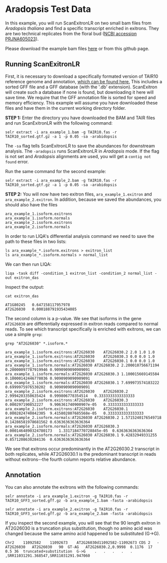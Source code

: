 # Aradopsis Test Data

In this example, you will run ScanExitronLR on two small bam files from _Aradopsis thaliana_ and find a specific transcript enriched in exitrons. They are two technical replicates from the floral bud ([NCBI accession PRJNA605023](https://www.ncbi.nlm.nih.gov/bioproject?LinkName=biosample_bioproject&from_uid=14008366)).

Please download the example bam files [here](https://drive.google.com/drive/folders/1JHY2dqf6O5QgOAJpALhBh2iAquf3EY7O?usp=sharing) or from this github page.

## Running ScanExitronLR

First, it is necessary to download a specifically formated version of TAIR10 reference genome and annotation, [which can be found here.](https://drive.google.com/drive/folders/1FNZ5HRJOvGeiMxMObXBPgTGC2E0l3yeE?usp=sharing) This includes a sorted GFF file and a GFF database (with the '.db' extension). ScanExitron will create such a database if none is found, but downloading it here will save time. We require that the GFF annotation file is sorted for speed and memory efficiency. This example will assume you have downloaded these files and have them in the current working directory folder.

**STEP 1:** Enter the directory you have downloaded the BAM and TAIR files and run ScanExitronLR with the following command:

    selr extract -i ara_example_1.bam -g TAIR10.fas -r TAIR10_sorted.gtf.gz -a 1 -p 0.05 -sa -arabidopsis

The `-sa` flag tells ScanExitronLR to save the abundances for downstream analysis. The `-aradopsis` runs ScanExitronLR in _Aradopsis_ mode. If the flag is not set and _Aradopsis_ alignments are used, you will get a `contig not found` error.

Run the same command for the second example:

    selr extract -i ara_example_2.bam -g TAIR10.fas -r TAIR10_sorted.gtf.gz -a 1 -p 0.05 -sa -arabidopsis

**STEP 2:** You will now have two exitron files, `ara_example_1.exitron` and `ara_example_2.exitron`. In addition, because we saved the abundances, you should also have the files

    ara_example_1.isoform.exitrons
    ara_example_1.isoform.normals
    ara_example_2.isoform.exitrons
    ara_example_2.isoform.normals

In order to run LIQA's differential analysis command we need to save the path to these files in two lists:

    ls ara_example_*.isoform.exitrons > exitron_list
    ls ara_example_*.isoform.normals > normal_list

We can then run LIQA:

    liqa -task diff -condition_1 exitron_list -condition_2 normal_list -out exitron_das

Inspect the output:

    cat exitron_das

    AT1G80245	0.647158117957978
    AT2G26030	0.000188791935434085

The second column is a p-value. We see that isoforms in the gene `AT2G26030` are differentially expressed in exitron reads compared to normal reads. To see which transcript specifically is enriched with exitrons, we can use a simple `grep`:

    grep "AT2G26030" *.isoform.*

    ara_example_1.isoform.exitrons:AT2G26030	AT2G26030.2	2.0	1.0	1.0
    ara_example_1.isoform.exitrons:AT2G26030	AT2G26030.3	0.0	0.0	1.0
    ara_example_1.isoform.exitrons:AT2G26030	AT2G26030.1	0.0	0.0	1.0
    ara_example_1.isoform.normals:AT2G26030	AT2G26030.2	2.200010756671194	0.20000097787919946	0.9090909090909091
    ara_example_1.isoform.normals:AT2G26030	AT2G26030.3	1.100015669145584	0.10000142446778036	0.9090909090909091
    ara_example_1.isoform.normals:AT2G26030	AT2G26030.1	7.699973574183222	0.6999975976530202	0.9090909090909091
    ara_example_2.isoform.exitrons:AT2G26030	AT2G26030.2	2.9994203350635424	0.999806778354514	0.3333333333333333
    ara_example_2.isoform.exitrons:AT2G26030	AT2G26030.3	0.000297190852227	9.906361740900907e-05	0.3333333333333333
    ara_example_2.isoform.exitrons:AT2G26030	AT2G26030.1	0.0002824740842305	9.415802807685568e-05	0.3333333333333333
    ara_example_2.isoform.normals:AT2G26030	AT2G26030.2	1.5715240176549718	0.14286581978681562	0.6363636363636364
    ara_example_2.isoform.normals:AT2G26030	AT2G26030.3	0.0001464890324780173	1.3317184770728845e-05	0.6363636363636364
    ara_example_2.isoform.normals:AT2G26030	AT2G26030.1	9.42832949331255	0.8571208630284136	0.6363636363636364

We see that exitrons occur predominantly in the AT2G26030.2 transcript in both replicates, while AT2G26030.1 is the predominant transcript in reads without exitrons--the fourth column reports relative abundance.

## Annotation

You can also annotate the exitrons with the following commands:

    selr annotate -i ara_example_1.exitron -g TAIR10.fas -r TAIR10_GFF3_sorted.gff.gz -b ara_example_1.bam -fasta -arabidopsis

    selr annotate -i ara_example_2.exitron -g TAIR10.fas -r TAIR10_GFF3_sorted.gff.gz -b ara_example_2.bam -fasta -arabidopsis

If you inspect the second example, you will see that the 90 length exitron in AT2G26030 is a truncation plus substitution, though no amino acid was changed because the same amino acid happened to be substituted (G->G).

    Chr2	11092582	11092673	AT2G26030d11092582-11092673	CDS	2	-	AT2G26030	AT2G26030	90	GT-AG	AT2G26030.2,0.9998	0.1176	17	0.5	36	truncated+substitution	G->G	.	.	.	.	.	,SRR11031291.368547,SRR11031291.947060
